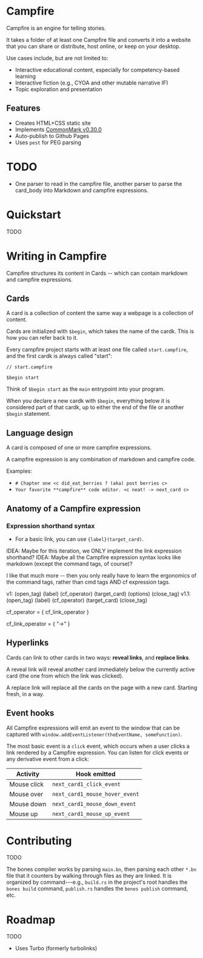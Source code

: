 # Campfire

Campfire is an engine for telling stories. 

It takes a folder of at least one Campfire file and converts it into a website that you can share or distribute, 
host online, or keep on your desktop.

Use cases include, but are not limited to:
* Interactive educational content, especially for competency-based 
  learning
* Interactive fiction (e.g., CYOA and other mutable narrative IF)
* Topic exploration and presentation

## Features

* Creates HTML+CSS static site
* Implements [CommonMark v0.30.0]()
* Auto-publish to Github Pages
* Uses `pest` for PEG parsing

# TODO

- One parser to read in the campfire file, another parser to parse the card_body
  into Markdown and campfire expressions.

# Quickstart

TODO

# Writing in Campfire

Campfire structures its content in Cards -- which can contain markdown and campfire expressions.

## Cards

A card is a collection of content the same way a webpage is a collection of content.

Cards are initialized with `$begin`, which takes the name of the cardk. 
This is how you can refer back to it. 

Every campfire project starts with at least one file called `start.campfire`, 
and the first cardk is always called "start":

```campfire
// start.campfire

$begin start

```

Think of `$begin start` as the `main` entrypoint into your program.

When you declare a new cardk with `$begin`, everything below it is considered
part of that cardk, up to either the end of the file or another `$begin` statement.

## Language design

A card is composed of one or more campfire expressions.

A campfire expression is any combination of markdown and campfire code. 

Examples:

- `# Chapter one <c did_eat_berries ? (aka) post berries c>`
- `Your favorite **campfire** code editor. <c neat! -> next_card c>`

## Anatomy of a Campfire expression

### Expression shorthand syntax

- For a basic link, you can use `{label}(target_card)`.

IDEA: Maybe for this iteration, we ONLY implement the link expression shorthand? 
IDEA: Maybe all the Campfire expression syntax looks like markdown (except the command tags, of course)? 

I like that much more -- then you only really have to learn the ergonomics of the command tags, 
rather than cmd tags AND cf expression tags. 

v1: (open_tag) (label) (cf_operator) (target_card) (options) (close_tag)
v1.1: (open_tag) (label) (cf_operator) (target_card) (close_tag)

cf_operator = 
{
  cf_link_operator
}


cf_link_operator = { “->” }

## Hyperlinks

Cards can link to other cards in two ways: **reveal links**, and **replace links**. 

A reveal link will reveal another card immediately below the currently active card (the one
from which the link was clicked).

A replace link will replace all the cards on the page with a new card. Starting fresh, 
in a way.

## Event hooks

All Campfire expressions will emit an event to the window that can be captured 
with `window.addEventListener(theEventName, someFunction)`. 

The most basic event is a `click` event, which occurs when a user clicks 
a link rendered by a Campfire expression. You can listen for click events or 
any derivative event from a click:

| Activity                      | Hook emitted | 
| ----------------------------- | ---------------------- | 
| Mouse click                   | `next_card1_click_event`       |
| Mouse over                    | `next_card1_mouse_hover_event` |
| Mouse down                    | `next_card1_mouse_down_event` |
| Mouse up                      | `next_card1_mouse_up_event`   | 

# Contributing 

TODO

The bones compiler works by parsing `main.bn`, then parsing each other `*.bn` file 
that it counters by walking through files as they are linked. It is organized 
by command---e.g., `build.rs` in the project's root handles the `bones build` command, 
`publish.rs` handles the `bones publish` command, etc. 

# Roadmap

TODO

* Uses Turbo (formerly turbolinks)